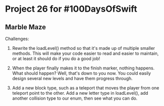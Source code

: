 # Project 26 for #100DaysOfSwift

## Marble Maze

Challenges:

1. Rewrite the loadLevel() method so that it's made up of multiple smaller methods. This will make your code easier to read and easier to maintain, or at least it should do if you do a good job!

2. When the player finally makes it to the finish marker, nothing happens. What should happen? Well, that's down to you now. You could easily design several new levels and have them progress through.

3. Add a new block type, such as a teleport that moves the player from one teleport point to the other. Add a new letter type in loadLevel(), add another collision type to our enum, then see what you can do.
